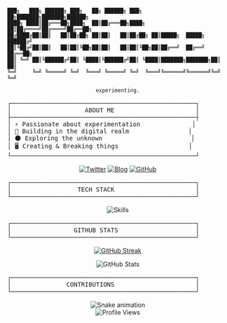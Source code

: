 ```
███╗   ███╗ ██████╗ ███╗   ██╗ ██████╗ ███╗   ██╗███████╗███████╗██████╗ 
████╗ ████║██╔═══██╗████╗  ██║██╔═══██╗████╗  ██║██╔════╝██╔════╝██╔══██╗
██╔████╔██║██║   ██║██╔██╗ ██║██║   ██║██╔██╗ ██║█████╗  █████╗  ██████╔╝
██║╚██╔╝██║██║   ██║██║╚██╗██║██║   ██║██║╚██╗██║██╔══╝  ██╔══╝  ██╔══██╗
██║ ╚═╝ ██║╚██████╔╝██║ ╚████║╚██████╔╝██║ ╚████║███████╗███████╗██║  ██║
╚═╝     ╚═╝ ╚═════╝ ╚═╝  ╚═══╝ ╚═════╝ ╚═╝  ╚═══╝╚══════╝╚══════╝╚═╝  ╚═╝
```

<div align="center">

`experimenting.`

</div>

<pre>
┌──────────────────────────────────────────────────┐
│                    ABOUT ME                      │
├──────────────────────────────────────────────────┤
│ ⚡ Passionate about experimentation              │
│ 🔮 Building in the digital realm                │
│ 🌑 Exploring the unknown                        │
│ 🖥️ Creating & Breaking things                   │
└──────────────────────────────────────────────────┘
</pre>

<div align="center">

[![Twitter](https://img.shields.io/badge/Twitter-%23000000.svg?style=for-the-badge&logo=Twitter&logoColor=white)](https://twitter.com/cacophonn)
[![Blog](https://img.shields.io/badge/Blog-%23000000.svg?style=for-the-badge&logo=github&logoColor=white)](https://github.com/cacophonn)
[![GitHub](https://img.shields.io/badge/GitHub-%23000000.svg?style=for-the-badge&logo=github&logoColor=white)](https://github.com/mononeer)

</div>

<pre>
┌──────────────────────────────────────────────────┐
│                  TECH STACK                      │
└──────────────────────────────────────────────────┘
</pre>

<div align="center">

![Skills](https://skillicons.dev/icons?i=git,github,vscode,nodejs,python,javascript,typescript,react,docker&theme=dark)

</div>

<pre>
┌──────────────────────────────────────────────────┐
│                 GITHUB STATS                     │
└──────────────────────────────────────────────────┘
</pre>

<div align="center">
  
[![GitHub Streak](https://github-readme-streak-stats.herokuapp.com?user=mononeer&theme=github-dark&hide_border=true&date_format=M%20j%5B%2C%20Y%5D)](https://git.io/streak-stats)

<img src="https://github-readme-stats.vercel.app/api?username=mononeer&show_icons=true&theme=github_dark&hide_border=true&count_private=true&bg_color=00000000" alt="GitHub Stats" />

</div>

<pre>
┌──────────────────────────────────────────────────┐
│               CONTRIBUTIONS                      │
└──────────────────────────────────────────────────┘
</pre>

<div align="center">
  <img src="https://github.com/mononeer/mononeer/blob/output/github-contribution-grid-snake-dark.svg" alt="Snake animation" />
</div>

<div align="center">
  <img src="https://komarev.com/ghpvc/?username=mononeer&style=for-the-badge&color=000000" alt="Profile Views" />
</div>
